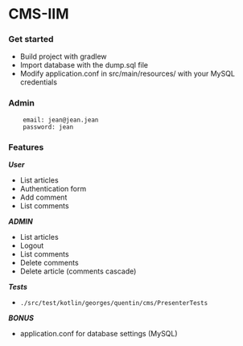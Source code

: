 # CMS-IIM

### Get started 
<ul>
    <li>Build project with gradlew</li>
    <li>Import database with the dump.sql file</li>
    <li>Modify application.conf in src/main/resources/ with your MySQL credentials</li>
</ul>

### Admin 

```
    email: jean@jean.jean
    password: jean
```

### Features

__*User*__
<ul>
    <li>
        List articles
    </li>
    <li>
       Authentication form
    </li>
    <li>
        Add comment
    </li>
    <li>
        List comments
    </li>
</ul>


__*ADMIN*__
<ul>
    <li>
        List articles
    </li>
    <li>
       Logout
    </li>
    <li>
        List comments
    </li>
    <li>
        Delete comments
    </li>
    <li>
        Delete article (comments cascade)
    </li>
</ul>

__*Tests*__
<ul>
<li>
   <code>./src/test/kotlin/georges/quentin/cms/PresenterTests</code>
</li>
</ul>

__*BONUS*__
    <ul>
         <li>
            application.conf for database settings (MySQL)
         </li>
   </ul>

### 



